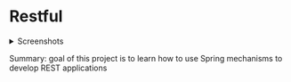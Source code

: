 # Restful
<details>
<summary>Screenshots</summary>
<img src="/screenshots/schema.png">
<img src="/screenshots/api.png">
</details>

Summary: goal of this project is to learn how to use Spring mechanisms to develop REST applications
